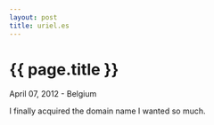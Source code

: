```yaml
---
layout: post
title: uriel.es
---
```


{{ page.title }}
================

<p class="meta">April 07, 2012 - Belgium</p>

I finally acquired the domain name I wanted so much.
